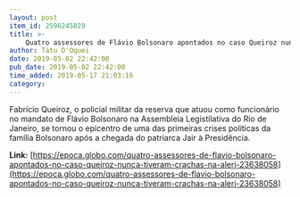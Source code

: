 ```yaml
---
layout: post
item_id: 2596245829
title: >-
    Quatro assessores de Flávio Bolsonaro apontados no caso Queiroz nunca tiveram crachás na Alerj
author: Tatu D'Oquei
date: 2019-05-02 22:42:00
pub_date: 2019-05-02 22:42:00
time_added: 2019-05-17 21:03:16
category: 
---
```


Fabrício Queiroz, o policial militar da reserva que atuou como funcionário no mandato de Flávio Bolsonaro na Assembleia Legistilativa do Rio de Janeiro, se tornou o epicentro de uma das primeiras crises políticas da família Bolsonaro após a chegada do patriarca Jair à Presidência.

**Link:** [https://epoca.globo.com/quatro-assessores-de-flavio-bolsonaro-apontados-no-caso-queiroz-nunca-tiveram-crachas-na-alerj-23638058](https://epoca.globo.com/quatro-assessores-de-flavio-bolsonaro-apontados-no-caso-queiroz-nunca-tiveram-crachas-na-alerj-23638058)

